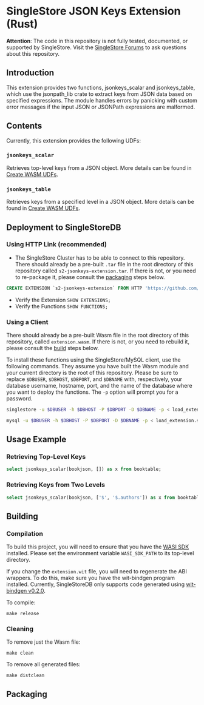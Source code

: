 # SingleStore JSON Keys Extension (Rust)

**Attention**: The code in this repository is not fully tested, documented, or supported by SingleStore. Visit the [SingleStore Forums](https://www.singlestore.com/forum/) to ask questions about this repository.

## Introduction

This extension provides two functions, jsonkeys_scalar and jsonkeys_table, which use the jsonpath_lib crate to extract keys from JSON data based on specified expressions. The module handles errors by panicking with custom error messages if the input JSON or JSONPath expressions are malformed.

## Contents
Currently, this extension provides the following UDFs:

### `jsonkeys_scalar`
Retrieves top-level keys from a JSON object. More details can be found in [Create WASM UDFs](https://docs.singlestore.com/cloud/reference/code-engine-powered-by-wasm/create-wasm-udfs/).

### `jsonkeys_table`
Retrieves keys from a specified level in a JSON object. More details can be found in [Create WASM UDFs](https://docs.singlestore.com/cloud/reference/code-engine-powered-by-wasm/create-wasm-udfs/).

## Deployment to SingleStoreDB

### Using HTTP Link (recommended)
* The SingleStore Cluster has to be able to connect to this repository.
There should already be a pre-built `.tar` file in the root directory of this repository called `s2-jsonkeys-extension.tar`. If there is not, or you need to re-package it, please consult the [packaging](#packaging) steps below.

```sql
CREATE EXTENSION `s2-jsonkeys-extension` FROM HTTP 'https://github.com/singlestore-extensions/s2-jsonkeys-extension/-/raw/main/build/s2-jsonkeys-extension.tar';
```
* Verify the Extension `SHOW EXTENSIONS;`
* Verify the Functions `SHOW FUNCTIONS;`

### Using a Client
There should already be a pre-built Wasm file in the root directory of this repository, called `extension.wasm`. If there is not, or you need to rebuild it, please consult the [build](#building) steps below.

To install these functions using the SingleStore/MySQL client, use the following commands. They assume you have built the Wasm module and your current directory is the root of this repository. Please be sure to replace `$DBUSER`, `$DBHOST`, `$DBPORT`, and `$DBNAME` with, respectively, your database username, hostname, port, and the name of the database where you want to deploy the functions. The `-p` option will prompt you for a password.

```bash
singlestore -u $DBUSER -h $DBHOST -P $DBPORT -D $DBNAME -p < load_extension.sql
```

```bash
mysql -u $DBUSER -h $DBHOST -P $DBPORT -D $DBNAME -p < load_extension.sql
```

## Usage Example

### Retrieving Top-Level Keys
```sql
select jsonkeys_scalar(bookjson, []) as x from booktable;
```

### Retrieving Keys from Two Levels
```sql
select jsonkeys_scalar(bookjson, ['$', '$.authors']) as x from booktable;
```

## Building

### Compilation

To build this project, you will need to ensure that you have the
[WASI SDK](https://github.com/WebAssembly/wasi-sdk/releases) installed. Please
set the environment variable `WASI_SDK_PATH` to its top-level directory.

If you change the `extension.wit` file, you will need to regenerate the ABI
wrappers. To do this, make sure you have the wit-bindgen program installed.
Currently, SingleStoreDB only supports code generated using
[wit-bindgen v0.2.0](https://github.com/bytecodealliance/wit-bindgen/releases/tag/v0.2.0).

To compile:
```
make release
```

### Cleaning

To remove just the Wasm file:
```
make clean
```

To remove all generated files:
```
make distclean
```

## Packaging
